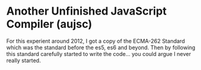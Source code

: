 # Another Unfinished JavaScript Compiler (aujsc)

For this experient around 2012, I got a copy of the ECMA-262 Standard which was the standard before the es5, es6 and beyond. Then by following this standard carefully started to write the code... you could argue I never really started.